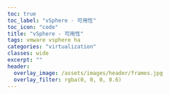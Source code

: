 ```yaml
---
toc: true
toc_label: "vSphere - 可用性"
toc_icon: "code"
title: "vSphere - 可用性"
tags: vmware vsphere ha
categories: "virtualization"
classes: wide
excerpt: ""
header:
  overlay_image: /assets/images/header/frames.jpg
  overlay_filter: rgba(0, 0, 0, 0.6)
---
```

